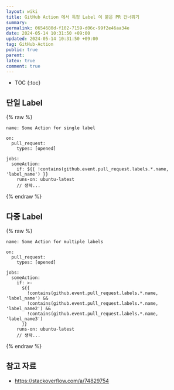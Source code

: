 ```yaml
---
layout: wiki
title: GitHub Action 에서 특정 Label 이 붙은 PR 건너뛰기
summary: 
permalink: 0654680d-f102-7159-d06c-99f2e46aa34e
date: 2024-05-14 10:31:50 +09:00
updated: 2024-05-14 10:31:50 +09:00
tag: GitHub-Action
public: true
parent: 
latex: true
comment: true
---
```


* TOC
{:toc}

## 단일 Label

{% raw %}
```
name: Some Action for single label

on:
  pull_request:
    types: [opened]

jobs:
  someAction:
    if: ${{ !contains(github.event.pull_request.labels.*.name, 'label_name') }}
    runs-on: ubuntu-latest
    // 생략...
```
{% endraw %}

## 다중 Label

{% raw %}
```
name: Some Action for multiple labels

on:
  pull_request:
    types: [opened]

jobs:
  someAction:
    if: >-
      ${{ 
        !contains(github.event.pull_request.labels.*.name, 'label_name') &&
        !contains(github.event.pull_request.labels.*.name, 'label_name2') &&
        !contains(github.event.pull_request.labels.*.name, 'label_name3')
      }}
    runs-on: ubuntu-latest
    // 생략...
```
{% endraw %}

## 참고 자료

- https://stackoverflow.com/a/74829754